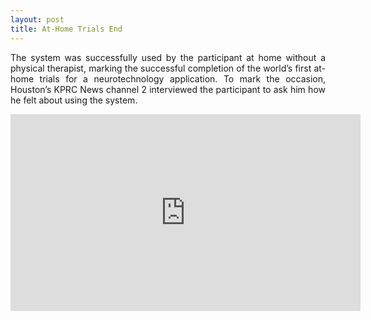 ```yaml
---
layout: post
title: At-Home Trials End
---
```


<p align="justify"> The system was successfully used by the participant at home without a physical therapist, marking the successful completion of the world’s first at-home trials for a neurotechnology application. To mark the occasion, Houston’s KPRC News channel 2 interviewed the participant to ask him how he felt about using the system. </p>


<iframe width="560" height="315" src="https://www.youtube.com/embed/aSbTb5y2v8I" title="YouTube video player" frameborder="0" allow="accelerometer; autoplay; clipboard-write; encrypted-media; gyroscope; picture-in-picture" allowfullscreen></iframe>
